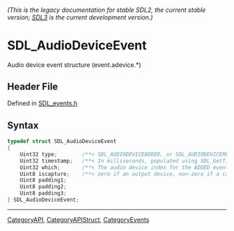 ###### (This is the legacy documentation for stable SDL2, the current stable version; [SDL3](https://wiki.libsdl.org/SDL3/) is the current development version.)
# SDL_AudioDeviceEvent

Audio device event structure (event.adevice.*)

## Header File

Defined in [SDL_events.h](https://github.com/libsdl-org/SDL/blob/SDL2/include/SDL_events.h)

## Syntax

```c
typedef struct SDL_AudioDeviceEvent
{
    Uint32 type;        /**< SDL_AUDIODEVICEADDED, or SDL_AUDIODEVICEREMOVED */
    Uint32 timestamp;   /**< In milliseconds, populated using SDL_GetTicks() */
    Uint32 which;       /**< The audio device index for the ADDED event (valid until next SDL_GetNumAudioDevices() call), SDL_AudioDeviceID for the REMOVED event */
    Uint8 iscapture;    /**< zero if an output device, non-zero if a capture device. */
    Uint8 padding1;
    Uint8 padding2;
    Uint8 padding3;
} SDL_AudioDeviceEvent;
```

----
[CategoryAPI](CategoryAPI), [CategoryAPIStruct](CategoryAPIStruct), [CategoryEvents](CategoryEvents)

